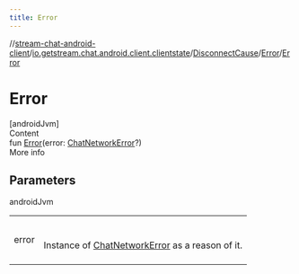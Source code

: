 ```yaml
---
title: Error
---
```

//[stream-chat-android-client](../../../../index.md)/[io.getstream.chat.android.client.clientstate](../../index.md)/[DisconnectCause](../index.md)/[Error](index.md)/[Error](Error.md)



# Error  
[androidJvm]  
Content  
fun [Error](Error.md)(error: [ChatNetworkError](../../../io.getstream.chat.android.client.errors/ChatNetworkError/index.md)?)  
More info  


## Parameters  
  
androidJvm  
  
| | |
|---|---|
| <a name="io.getstream.chat.android.client.clientstate/DisconnectCause.Error/Error/#io.getstream.chat.android.client.errors.ChatNetworkError?/PointingToDeclaration/"></a>error| <a name="io.getstream.chat.android.client.clientstate/DisconnectCause.Error/Error/#io.getstream.chat.android.client.errors.ChatNetworkError?/PointingToDeclaration/"></a><br/><br/>Instance of [ChatNetworkError](../../../io.getstream.chat.android.client.errors/ChatNetworkError/index.md) as a reason of it.<br/><br/>|
  
  



